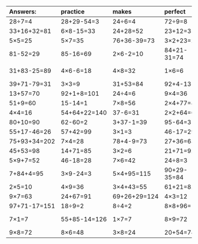 | Answers: | practice | makes | perfect | ! |
| :--- | :--- | :--- | :--- | :--- |
| 28÷7=4 | 28+29-54=3 | 24÷6=4 | 72÷9=8 | 6×2=12 | 
| 33+16+32=81 | 6×8-15=33 | 24+28=52 | 23+12=35 | 9×3=27 | 
| 5×5=25 | 5×7=35 | 76+36-39=73 | 3×2+23=29 | 7+58=65 | 
| 81-52=29 | 85-16=69 | 2×6-2=10 | 84+21-31=74 | 6×3=18 | 
| 31+83-25=89 | 4×6-6=18 | 4×8=32 | 1×6=6 | 77+32-86=23 | 
| 39+71-79=31 | 3×3=9 | 31+53=84 | 92+4-13=83 | 7×2=14 | 
| 13+57=70 | 92+1+8=101 | 24÷4=6 | 9×4=36 | 8×2=16 | 
| 51+9=60 | 15-14=1 | 7×8=56 | 2×4+77=85 | 75-20=55 | 
| 4×4=16 | 54+64+22=140 | 37-6=31 | 2×2+64=68 | 3×4+6=18 | 
| 80+10=90 | 62-60=2 | 3+37-1=39 | 95-64=31 | 21÷7=3 | 
| 55+17-46=26 | 57+42=99 | 3×1=3 | 46-17=29 | 7×3=21 | 
| 75+93+34=202 | 7×4=28 | 78+4-9=73 | 27+36=63 | 58+20=78 | 
| 45+53=98 | 14+71=85 | 3×2=6 | 21+71=92 | 71+23=94 | 
| 5×9+7=52 | 46-18=28 | 7×6=42 | 24÷8=3 | 54÷6=9 | 
| 7+84+4=95 | 3×9-24=3 | 5×4+95=115 | 90+29-35=84 | 2×1=2 | 
| 2×5=10 | 4×9=36 | 3×4+43=55 | 61+21=82 | 6×4-17=7 | 
| 9×7=63 | 24+67=91 | 69+26+29=124 | 4×3=12 | 93-2=91 | 
| 97+71-17=151 | 18÷9=2 | 8÷4=2 | 8×8+96=160 | 4×2=8 | 
| 7×1=7 | 55+85-14=126 | 1×7=7 | 8×9=72 | 97+46-25=118 | 
| 9×8=72 | 8×6=48 | 3×8=24 | 20+54=74 | 3×5=15 | 
